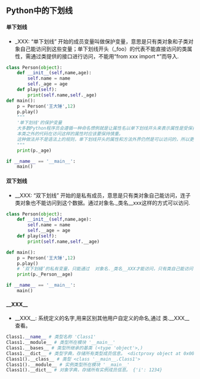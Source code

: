 ## Python中的下划线
#### 单下划线
* _XXX: “单下划线” 开始的成员变量叫做保护变量，意思是只有类对象和子类对象自己能访问到这些变量；单下划线开头（_foo）的代表不能直接访问的类属性，需通过类提供的接口进行访问，不能用“from xxx import *”而导入.

```python
class Person(object):    
    def __init__(self,name,age):  
        self.name = name  
        self._age = age  
    def play(self):  
        print(self.name,self._age)  
def main():  
    p = Person('王大锤',12)  
    p.play()  
    """
    '单下划线'的保护变量
    大多数Python程序员会遵循一种命名惯例就是让属性名以单下划线开头来表示属性是受保护的，
    本类之外的代码在访问这样的属性时应该要保持慎重。
    这种做法并不是语法上的规则，单下划线开头的属性和方法外界仍然是可以访问的，所以更多的时候它是一种暗示或隐喻
    """  
    print(p._age)  

if __name__ == '__main__':  
    main()  
```
#### 双下划线
* \_\_XXX: “双下划线” 开始的是私有成员，意思是只有类对象自己能访问，连子类对象也不能访问到这个数据。通过对象名._类名__xxx这样的方式可以访问.

```python
class Person(object):   
    def __init__(self,name,age):  
        self.name = name  
        self.__age = age  
    def play(self):  
        print(self.name,self.__age)  

def main():  
    p = Person('王大锤',12)  
    p.play()  
    # ‘双下划綫’的私有变量，只能通过  对象名._类名__XXX才能访问，只有类自己能访问  
    print(p._Person__age)  

if __name__ == '__main__':  
    main()  
```

#### \_\_XXX__
* \_\_XXX__: 系统定义的名字,用来区别其他用户自定义的命名,通过 类.\_\_XXX__查看。

```python
Class1.__name__ # 类型名称 'Class1'   
Class1.__module__ # 类型所在模块 '__main__'   
Class1.__bases__ # 类型所继承的基类 (<type 'object'>,)   
Class1.__dict__ # 类型字典，存储所有类型成员信息。 <dictproxy object at 0x00D3AD70>   
Class1().__class__ # 类型 <class '__main__.Class1'>   
Class1().__module__ # 实例类型所在模块 '__main__'  
Class1().__dict__ # 对象字典，存储所有实例成员信息。 {'i': 1234}  
```
